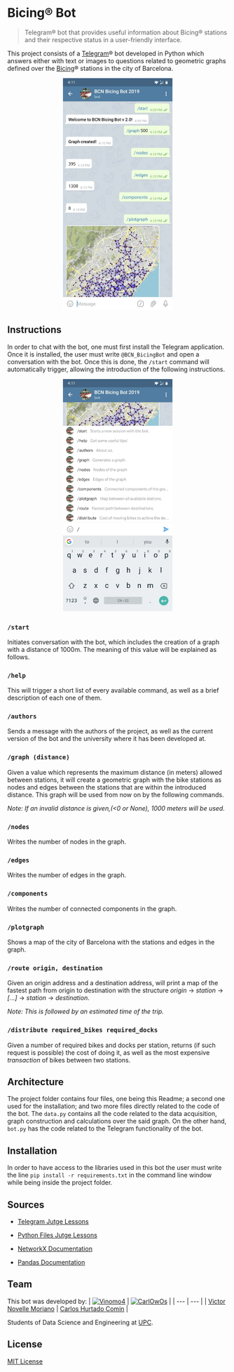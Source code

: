 # Bicing® Bot

> Telegram® bot that provides useful information about Bicing® stations and their respective status in a user-friendly interface.

This project consists of a [Telegram](https://www.upc.edu/ca)®  bot developed in Python which answers either
with text or images to questions related to geometric graphs defined over the
[Bicing](https://www.bicing.barcelona/es)® stations in the city of Barcelona. 

<p align="center">
  <img src='README Images/chat.jpeg'  width='250'/>
</p>

## Instructions

In order to chat with the bot, one must first install the Telegram application. Once it is installed, the user must write `@BCN_BicingBot` and open a
conversation with the bot. Once this is done, the `/start` command will
automatically trigger, allowing the introduction of the following instructions.

<p align="center">
  <img src='README Images/commands.jpeg'  width='250'/>
</p>


### `/start`

Initiates conversation with the bot, which includes the creation of a graph with
a distance of 1000m. The meaning of this value will be explained as follows.

### `/help`

This will trigger a short list of every available command, as well as a brief
description of each one of them.

### `/authors`

Sends a message with the authors of the project, as well as the current version
of the bot and the university where it has been developed at.

### `/graph ⟨distance⟩`

Given a value which represents the maximum distance (in meters) allowed between stations, it will create a geometric graph with the bike stations as nodes and edges between the stations that are within the introduced distance. This graph will be used from now on by the following commands. 

*Note: If an invalid distance is given,(<0 or None), 1000 meters will be used.*

### `/nodes`

Writes the number of nodes in the graph.

### `/edges`

Writes the number of edges in the graph.

### `/components`

Writes the number of connected components in the graph.

### `/plotgraph`

Shows a map of the city of Barcelona with the stations and edges in the graph.

### `/route origin, destination`

Given an origin address and a destination address, will print a map of the
fastest path from origin to destination with the structure *origin* → *station* →
*[...]* → *station* → *destination*.

*Note: This is followed by an estimated time of the trip.*

### `/distribute required_bikes required_docks`

Given a number of required bikes and docks per station, returns (if such request
is possible) the cost of doing it, as well as the most expensive
*transaction* of bikes between two stations.

## Architecture

The project folder contains four files, one being this Readme; a second one used
for the installation; and two more files directly related to the code of the bot.
The `data.py` contains all the code related to the data acquisition, graph
construction and calculations over the said graph. On the other hand, `bot.py`
has the code related to the Telegram functionality of the bot.

## Installation

In order to have access to the libraries used in this bot the user must write
the line `pip install -r requirements.txt` in the command line window while
being inside the project folder.

## Sources

* [Telegram Jutge Lessons](https://lliçons.jutge.org/python/telegram.html)

* [Python Files Jutge Lessons](https://lliçons.jutge.org/python/fitxers-i-formats.html)

* [NetworkX Documentation](https://networkx.github.io/documentation/stable/tutorial.html)

* [Pandas Documentation](https://pandas.pydata.org/pandas-docs/stable/reference/api/pandas.DataFrame.html)

## Team

This bot was developed by:
| [![Vinomo4](https://avatars2.githubusercontent.com/u/49389601?s=60&v=4)](https://github.com/Vinomo4) | [![CarlOwOs](https://avatars3.githubusercontent.com/u/49389491?s=60&u=b239b67c3f064bf2dae05e08ae9965b7c7e34c36&v=4)](https://github.com/CarlOwOs) |
| --- | --- |
| [Victor Novelle Moriano](https://github.com/Vinomo4) | [Carlos Hurtado Comin](https://github.com/CarlOwOs) |


Students of Data Science and Engineering at [UPC](https://www.upc.edu/ca).

## License

[MIT License](./LICENSE)


